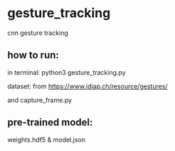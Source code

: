 # gesture_tracking
cnn gesture tracking

how to run:
-----------
in terminal: python3 gesture_tracking.py

dataset:
from https://www.idiap.ch/resource/gestures/

and capture_frame.py

pre-trained model:
------------------
weights.hdf5 & model.json
